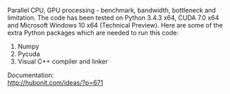 Parallel CPU, GPU processing - benchmark, bandwidth, bottleneck and limitation. The code has been tested on Python 3.4.3 x64, CUDA 7.0 x64 and Microsoft Windows 10 x64 (Technical Preview). Here are some of the extra Python packages which are needed to run this code:
  
1. Numpy  
2. Pycuda  
3. Visual C++ compiler and linker  

Documentation:  
http://hubonit.com/ideas/?p=671
